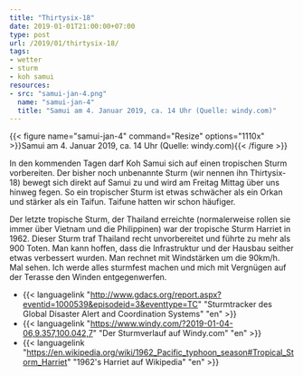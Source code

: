 ```yaml
---
title: "Thirtysix-18"
date: 2019-01-01T21:00:00+07:00
type: post
url: /2019/01/thirtysix-18/
tags:
- wetter
- sturm
- koh samui
resources:
- src: "samui-jan-4.png"
  name: "samui-jan-4"
  title: "Samui am 4. Januar 2019, ca. 14 Uhr (Quelle: windy.com)"
---
```


{{< figure name="samui-jan-4" command="Resize" options="1110x" >}}Samui am 4. Januar 2019, ca. 14 Uhr (Quelle: windy.com){{< /figure >}}
<!--lint disable write-good-->
In den kommenden Tagen darf Koh Samui sich auf einen tropischen Sturm vorbereiten. Der bisher noch unbenannte Sturm (wir nennen ihn Thirtysix-18) bewegt sich direkt auf Samui zu und wird am Freitag Mittag über uns hinweg fegen. So ein tropischer Sturm ist etwas schwächer als ein Orkan und stärker als ein Taifun. Taifune hatten wir schon häufiger. 

Der letzte tropische Sturm, der Thailand erreichte (normalerweise rollen sie immer über Vietnam und die Philippinen) war der tropische Sturm Harriet in 1962. Dieser Sturm traf Thailand recht unvorbereitet und führte zu mehr als 900 Toten. Man kann hoffen, dass die Infrastruktur und der Hausbau seither etwas verbessert wurden. Man rechnet mit Windstärken um die 90km/h. Mal sehen. Ich werde alles sturmfest machen und mich mit Vergnügen auf der Terasse den Winden entgegenwerfen.

-   {{< languagelink "http://www.gdacs.org/report.aspx?eventid=1000539&episodeid=3&eventtype=TC" "Sturmtracker des Global Disaster Alert and Coordination Systems" "en" >}}
-   {{< languagelink "https://www.windy.com/?2019-01-04-06,9.357,100.042,7" "Der Sturmverlauf auf Windy.com" "en" >}}
-   {{< languagelink "https://en.wikipedia.org/wiki/1962_Pacific_typhoon_season#Tropical_Storm_Harriet" "1962's Harriet auf Wikipedia" "en" >}}
